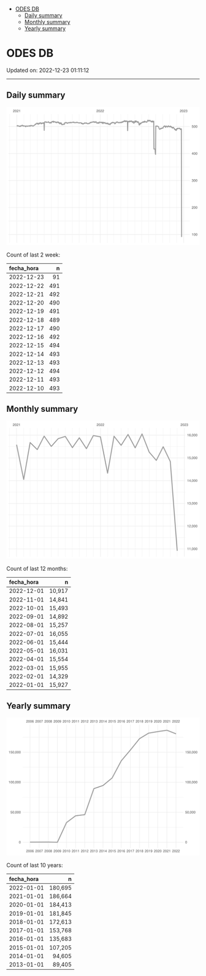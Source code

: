 
  - [ODES DB](#odes-db)
      - [Daily summary](#daily-summary)
      - [Monthly summary](#monthly-summary)
      - [Yearly summary](#yearly-summary)

# ODES DB

Updated on: 2022-12-23 01:11:12

-----

## Daily summary

![](figures/unnamed-chunk-2-1.svg)<!-- -->

Count of last 2 week:

| fecha\_hora |   n |
| :---------- | --: |
| 2022-12-23  |  91 |
| 2022-12-22  | 491 |
| 2022-12-21  | 492 |
| 2022-12-20  | 490 |
| 2022-12-19  | 491 |
| 2022-12-18  | 489 |
| 2022-12-17  | 490 |
| 2022-12-16  | 492 |
| 2022-12-15  | 494 |
| 2022-12-14  | 493 |
| 2022-12-13  | 493 |
| 2022-12-12  | 494 |
| 2022-12-11  | 493 |
| 2022-12-10  | 493 |

## Monthly summary

![](figures/unnamed-chunk-4-1.svg)<!-- -->

Count of last 12 months:

| fecha\_hora |      n |
| :---------- | -----: |
| 2022-12-01  | 10,917 |
| 2022-11-01  | 14,841 |
| 2022-10-01  | 15,493 |
| 2022-09-01  | 14,892 |
| 2022-08-01  | 15,257 |
| 2022-07-01  | 16,055 |
| 2022-06-01  | 15,444 |
| 2022-05-01  | 16,031 |
| 2022-04-01  | 15,554 |
| 2022-03-01  | 15,955 |
| 2022-02-01  | 14,329 |
| 2022-01-01  | 15,927 |

## Yearly summary

![](figures/unnamed-chunk-6-1.svg)<!-- -->

Count of last 10 years:

| fecha\_hora |       n |
| :---------- | ------: |
| 2022-01-01  | 180,695 |
| 2021-01-01  | 186,664 |
| 2020-01-01  | 184,413 |
| 2019-01-01  | 181,845 |
| 2018-01-01  | 172,613 |
| 2017-01-01  | 153,768 |
| 2016-01-01  | 135,683 |
| 2015-01-01  | 107,205 |
| 2014-01-01  |  94,605 |
| 2013-01-01  |  89,405 |

